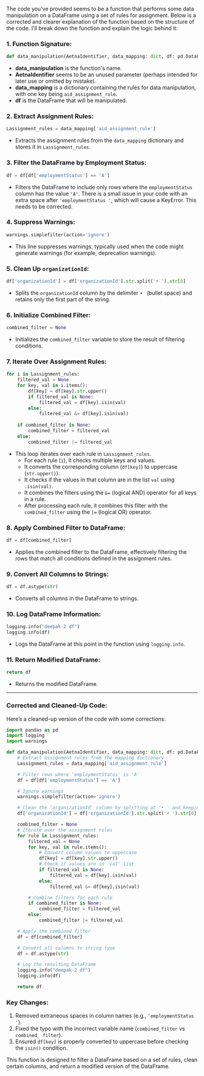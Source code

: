 The code you’ve provided seems to be a function that performs some data manipulation on a DataFrame using a set of rules for assignment. Below is a corrected and clearer explanation of the function based on the structure of the code. I'll break down the function and explain the logic behind it:

### 1. **Function Signature:**
```python
def data_manipulation(AetnaIdentifier, data_mapping: dict, df: pd.DataFrame):
```
- **data_manipulation** is the function's name.
- **AetnaIdentifier** seems to be an unused parameter (perhaps intended for later use or omitted by mistake).
- **data_mapping** is a dictionary containing the rules for data manipulation, with one key being `aid_assignment_rule`.
- **df** is the DataFrame that will be manipulated.

### 2. **Extract Assignment Rules:**
```python
Lassignment_rules = data_mapping['aid_assignment_rule']
```
- Extracts the assignment rules from the `data_mapping` dictionary and stores it in `Lassignment_rules`.

### 3. **Filter the DataFrame by Employment Status:**
```python
df = df[df['employmentStatus'] == 'A']
```
- Filters the DataFrame to include only rows where the `employmentStatus` column has the value `'A'`. There is a small issue in your code with an extra space after `'employmentStatus '`, which will cause a KeyError. This needs to be corrected.

### 4. **Suppress Warnings:**
```python
warnings.simplefilter(action='ignore')
```
- This line suppresses warnings, typically used when the code might generate warnings (for example, deprecation warnings).

### 5. **Clean Up `organizationId`:**
```python
df['organizationId'] = df['organizationId'].str.split('• ').str[0]
```
- Splits the `organizationId` column by the delimiter `• ` (bullet space) and retains only the first part of the string.

### 6. **Initialize Combined Filter:**
```python
combined_filter = None
```
- Initializes the `combined_filter` variable to store the result of filtering conditions.

### 7. **Iterate Over Assignment Rules:**
```python
for i in Lassignment_rules:
    filtered_val = None
    for key, val in i.items():
        df[key] = df[key].str.upper()
        if filtered_val is None:
            filtered_val = df[key].isin(val)
        else:
            filtered_val &= df[key].isin(val)
    
    if combined_filter is None:
        combined_filter = filtered_val
    else:
        combined_filter |= filtered_val
```
- This loop iterates over each rule in `Lassignment_rules`.
  - For each rule (`i`), it checks multiple keys and values.
  - It converts the corresponding column (`df[key]`) to uppercase (`str.upper()`).
  - It checks if the values in that column are in the list `val` using `.isin(val)`.
  - It combines the filters using the `&=` (logical AND) operator for all keys in a rule.
  - After processing each rule, it combines this filter with the `combined_filter` using the `|=` (logical OR) operator.

### 8. **Apply Combined Filter to DataFrame:**
```python
df = df[combined_filter]
```
- Applies the combined filter to the DataFrame, effectively filtering the rows that match all conditions defined in the assignment rules.

### 9. **Convert All Columns to Strings:**
```python
df = df.astype(str)
```
- Converts all columns in the DataFrame to strings.

### 10. **Log DataFrame Information:**
```python
logging.info("deepak-2 df")
logging.info(df)
```
- Logs the DataFrame at this point in the function using `logging.info`.

### 11. **Return Modified DataFrame:**
```python
return df
```
- Returns the modified DataFrame.

---

### Corrected and Cleaned-Up Code:
Here’s a cleaned-up version of the code with some corrections:

```python
import pandas as pd
import logging
import warnings

def data_manipulation(AetnaIdentifier, data_mapping: dict, df: pd.DataFrame):
    # Extract assignment rules from the mapping dictionary
    Lassignment_rules = data_mapping['aid_assignment_rule']

    # Filter rows where 'employmentStatus' is 'A'
    df = df[df['employmentStatus'] == 'A']

    # Ignore warnings
    warnings.simplefilter(action='ignore')

    # Clean the 'organizationId' column by splitting at '• ' and keeping the first part
    df['organizationId'] = df['organizationId'].str.split('• ').str[0]

    combined_filter = None
    # Iterate over the assignment rules
    for rule in Lassignment_rules:
        filtered_val = None
        for key, val in rule.items():
            # Convert column values to uppercase
            df[key] = df[key].str.upper()
            # Check if values are in 'val' list
            if filtered_val is None:
                filtered_val = df[key].isin(val)
            else:
                filtered_val &= df[key].isin(val)

        # Combine filters for each rule
        if combined_filter is None:
            combined_filter = filtered_val
        else:
            combined_filter |= filtered_val

    # Apply the combined filter
    df = df[combined_filter]

    # Convert all columns to string type
    df = df.astype(str)

    # Log the resulting DataFrame
    logging.info("deepak-2 df")
    logging.info(df)

    return df
```

### Key Changes:
1. Removed extraneous spaces in column names (e.g., `'employmentStatus '`).
2. Fixed the typo with the incorrect variable name (`combined_filter` vs `combined_ filter`).
3. Ensured `df[key]` is properly converted to uppercase before checking the `isin()` condition.

This function is designed to filter a DataFrame based on a set of rules, clean certain columns, and return a modified version of the DataFrame.